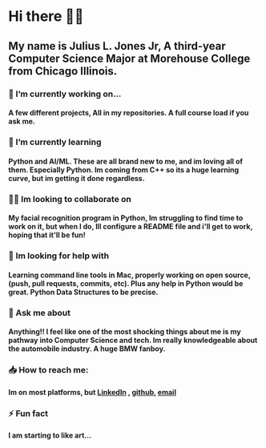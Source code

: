 # Hi there 👋🏾

## My name is Julius L. Jones Jr, A  third-year Computer Science Major at Morehouse College from Chicago Illinois. 

### 🔭 I’m currently working on...
#### A few different projects, All in my repositories. A full course load if you ask me. 

### 🌱 I’m currently learning 
#### Python and AI/ML. These are all brand new to me, and im loving all of them. Especially Python. Im coming from C++ so its a huge learning curve, but im getting it done regardless. 

### 🕺🏾 Im looking to collaborate on
#### My facial recognition program in Python, Im struggling to find time to work on it, but when I do, Ill configure a README file and i'll get to work, hoping that it'll be fun!

### 🤔 Im looking for help with
#### Learning command line tools in Mac, properly working on open source, (push, pull requests, commits, etc). Plus any help in Python would be great. Python Data Structures to be precise. 

### 💬 Ask me about
#### Anything!! I feel like one of the most shocking things about me is my pathway into Computer Science and tech. Im really knowledgeable about the automobile industry. A huge BMW fanboy.

### 📥 How to reach me:
#### Im on most platforms, but [LinkedIn](https://www.linkedin.com/in/juliusljonesjr?lipi=urn%3Ali%3Apage%3Ad_flagship3_profile_view_base_contact_details%3BjAVsMSykQpu5nZvvhgSi%2Bw%3D%3D) , [github](https://github.com/jlwj22), [email](Juliuslwj22@gmail.com)

### ⚡️ Fun fact
#### I am starting to like art... 
